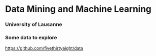 # Data Mining and Machine Learning

### University of Lausanne


### Some data to explore
https://github.com/fivethirtyeight/data
